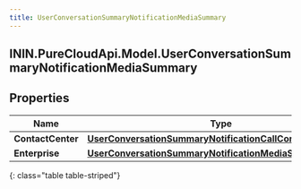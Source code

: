 ```yaml
---
title: UserConversationSummaryNotificationMediaSummary
---
```

## ININ.PureCloudApi.Model.UserConversationSummaryNotificationMediaSummary

## Properties

|Name | Type | Description | Notes|
|------------ | ------------- | ------------- | -------------|
| **ContactCenter** | [**UserConversationSummaryNotificationCallContactCenter**](UserConversationSummaryNotificationCallContactCenter.html) |  | [optional] |
| **Enterprise** | [**UserConversationSummaryNotificationMediaSummaryDetail**](UserConversationSummaryNotificationMediaSummaryDetail.html) |  | [optional] |
{: class="table table-striped"}


